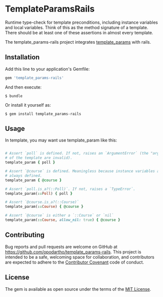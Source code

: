 # TemplateParamsRails
Runtime type-check for template preconditions, including instance variables
and local variables. Think of this as the method signature of a template.
There should be at least one of these assertions in almost every template.

The template_params-rails project integrates [template_params](https://github.com/jaredbeck/template_params) with rails.

## Installation

Add this line to your application's Gemfile:

```ruby
gem 'template_params-rails'
```

And then execute:

    $ bundle

Or install it yourself as:

    $ gem install template_params-rails

## Usage

In template, you may want use template_param like this:

```ruby

# Assert `poll` is defined. If not, raises an `ArgumentError` (the "arguments"
# of the template are invalid).
template_param { poll } 

# Assert `@course` is defined. Meaningless because instance variables are
# always defined.
template_param { @course } 

# Assert `poll.is_a?(::Poll)`. If not, raises a `TypeError`.
template_param(::Poll) { poll }

# Assert `@course.is_a?(::Course)`
template_param(::Course) { @course }

# Assert `@course` is either a `::Course` or `nil`
template_param(::Course, allow_nil: true) { @course }
```
## Contributing

Bug reports and pull requests are welcome on GitHub at https://github.com/opodartho/template_params-rails. 
This project is intended to be a safe, welcoming space for collaboration, and contributors are expected to adhere to the [Contributor Covenant](http://contributor-covenant.org) code of conduct.


## License

The gem is available as open source under the terms of the [MIT License](http://opensource.org/licenses/MIT).

